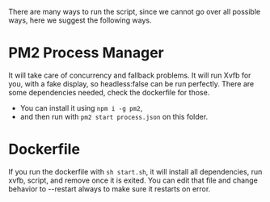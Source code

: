 There are many ways to run the script, since we cannot go over all possible ways, here we suggest the following ways.

# PM2 Process Manager
It will take care of concurrency and fallback problems. It will run Xvfb for you, with a fake display, so headless:false can be run perfectly. There are some dependencies needed, check the dockerfile for those.

- You can install it using `npm i -g pm2`, 
- and then run with `pm2 start process.json` on this folder.

# Dockerfile
If you run the dockerfile with `sh start.sh`, it will install all dependencies, run xvfb, script, and remove once it is exited. You can edit that file and change behavior to --restart always to make sure it restarts on error.